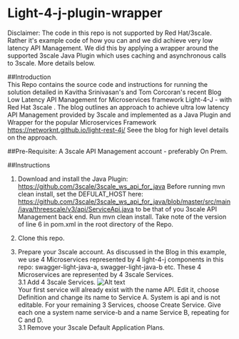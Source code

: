 # Light-4-j-plugin-wrapper

Disclaimer: The code in this repo is not supported by Red Hat/3scale. Rather it's example code of how you can and we did achieve very low latency API Management. We did this by applying a wrapper around the supported 3scale Java Plugin which uses caching and asynchronous calls to 3scale. More details below.

##Introduction  
This Repo contains the source code and instructions for running the solution detailed in Kavitha Srinivasan's and Tom Corcoran's recent Blog Low Latency API Management for Microservices framework Light-4-J - with Red Hat 3scale <INSERT LINK>.
The blog outlines an approach to achieve ultra low latency API Management provided by 3scale and implemented as a Java Plugin and Wrapper for the popular Microservices Framework https://networknt.github.io/light-rest-4j/ Seee the blog for high level details on the approach.

##Pre-Requisite: A 3scale API Management account - preferably On Prem.  

##Instructions
1. Download and install the Java Plugin: https://github.com/3scale/3scale_ws_api_for_java
   Before running mvn clean install, set the DEFULAT_HOST here: https://github.com/3scale/3scale_ws_api_for_java/blob/master/src/main/java/threescale/v3/api/ServiceApi.java to be that of you 3scale API Management back end.
   Run mvn clean install.
   Take note of the version of line 6 in pom.xml in the root directory of the Repo.

2. Clone this repo.

3. Prepare your 3scale account.
As discussed in the Blog <INSERT LINK> in this example, we use 4 Microservices represented by 4 light-4-j components in this repo: swagger-light-java-a, swagger-light-java-b etc. These 4 Microservices are represented by 4 3scale Services.  
	3.1 Add 4 3scale Services. ![Alt text](https://github.com/tnscorcoran/light-4-j-plugin-wrapper/blob/master/_images/1-3scaleServices.png)  
	Your first service will already exist with the name API. Edit it, choose Definition and change its name to Service A. System is api and is not editable.
	For your remaining 3 Services, choose Create Service. Give each one a system name service-b and a name Service B, repeating for C and D.  
	3.1 Remove your 3scale Default Application Plans.  
	

